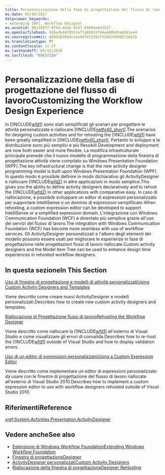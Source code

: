 ```yaml
---
title: Personalizzazione della fase di progettazione del flusso di lavoro
ms.date: 03/30/2017
helpviewer_keywords:
- extending [WF], Workflow Designer
ms.assetid: 98135077-0f5d-4d16-9337-01094e843537
ms.openlocfilehash: 926edb4478551affa03619f44ee886d5eb591e4d
ms.sourcegitcommit: 8699383914c24a0df033393f55db3369db728a7b
ms.translationtype: MT
ms.contentlocale: it-IT
ms.lasthandoff: 05/15/2019
ms.locfileid: "65637234"
---
```

# <a name="customizing-the-workflow-design-experience"></a><span data-ttu-id="2bb66-102">Personalizzazione della fase di progettazione del flusso di lavoro</span><span class="sxs-lookup"><span data-stu-id="2bb66-102">Customizing the Workflow Design Experience</span></span>

<span data-ttu-id="2bb66-103">In [!INCLUDE[wfd1](../../../includes/wfd1-md.md)] sono stati semplificati gli scenari per progettare le attività personalizzate e riallocare [!INCLUDE[netfx40_short](../../../includes/netfx40-short-md.md)].</span><span class="sxs-lookup"><span data-stu-id="2bb66-103">The scenarios for designing custom activities and for rehosting the [!INCLUDE[wfd1](../../../includes/wfd1-md.md)] have been greatly simplified in [!INCLUDE[netfx40_short](../../../includes/netfx40-short-md.md)].</span></span> <span data-ttu-id="2bb66-104">Pertanto lo sviluppo e la distribuzione sono più semplici e più flessibili.</span><span class="sxs-lookup"><span data-stu-id="2bb66-104">Development and deployment are now both easier and more flexible.</span></span> <span data-ttu-id="2bb66-105">La modifica infrastrutturale principale prevede che il nuovo modello di programmazione della finestra di progettazione attività viene compilato su Windows Presentation Foundation (WPF).</span><span class="sxs-lookup"><span data-stu-id="2bb66-105">The key infrastructural change is that the new activity designer programming model is built upon Windows Presentation Foundation (WPF).</span></span> <span data-ttu-id="2bb66-106">In questo modo è possibile definire in modo dichiarativo gli ActivityDesigner e riallocare [!INCLUDE[wfd2](../../../includes/wfd2-md.md)] in altre applicazioni in modo semplice.</span><span class="sxs-lookup"><span data-stu-id="2bb66-106">This gives you the ability to define activity designers declaratively and to rehost the [!INCLUDE[wfd2](../../../includes/wfd2-md.md)] in other applications with comparative easy.</span></span> <span data-ttu-id="2bb66-107">In caso di riallocazione, è possibile sviluppare un editor di espressioni personalizzato per supportare IntelliSense o un dominio di espressioni semplificato.</span><span class="sxs-lookup"><span data-stu-id="2bb66-107">When rehosting, a custom expression editor can be developed to support IntelliSense or a simplified expression domain.</span></span> <span data-ttu-id="2bb66-108">L'integrazione con Windows Communication Foundation (WCF) è diventato più semplice grazie all'uso dei servizi del flusso di lavoro.</span><span class="sxs-lookup"><span data-stu-id="2bb66-108">The integration with Windows Communication Foundation (WCF) has become more seamless with use of workflow services.</span></span> <span data-ttu-id="2bb66-109">Gli ActivityDesigner personalizzati e l'albero degli elementi del modello possono essere usati per migliorare le esperienze in fase di progettazione nelle progettazioni flussi di lavoro riallocate.</span><span class="sxs-lookup"><span data-stu-id="2bb66-109">Custom activity designers and the Model Item Tree can be used to enhance design time experiences in rehosted workflow designers.</span></span>

## <a name="in-this-section"></a><span data-ttu-id="2bb66-110">In questa sezione</span><span class="sxs-lookup"><span data-stu-id="2bb66-110">In This Section</span></span>

 [<span data-ttu-id="2bb66-111">Uso di finestre di progettazione e modelli di attività personalizzati</span><span class="sxs-lookup"><span data-stu-id="2bb66-111">Using Custom Activity Designers and Templates</span></span>](using-custom-activity-designers-and-templates.md)

 <span data-ttu-id="2bb66-112">Viene descritto come creare nuovi ActivityDesigner e modelli personalizzati.</span><span class="sxs-lookup"><span data-stu-id="2bb66-112">Describes how to create new custom activity designers and templates.</span></span>

 [<span data-ttu-id="2bb66-113">Riallocazione di Progettazione flussi di lavoro</span><span class="sxs-lookup"><span data-stu-id="2bb66-113">Rehosting the Workflow Designer</span></span>](rehosting-the-workflow-designer.md)

 <span data-ttu-id="2bb66-114">Viene descritto come riallocare la [!INCLUDE[wfd1](../../../includes/wfd1-md.md)] all'esterno di Visual Studio e come visualizzare gli errori di convalida.</span><span class="sxs-lookup"><span data-stu-id="2bb66-114">Describes how to re-host the [!INCLUDE[wfd1](../../../includes/wfd1-md.md)] outside of Visual Studio and how to display validation errors.</span></span>

 [<span data-ttu-id="2bb66-115">Uso di un editor di espressioni personalizzato</span><span class="sxs-lookup"><span data-stu-id="2bb66-115">Using a Custom Expression Editor</span></span>](using-a-custom-expression-editor.md)

 <span data-ttu-id="2bb66-116">Viene descritto come implementare un editor di espressioni personalizzato da usare con le finestre di progettazione del flusso di lavoro riallocate all'esterno di Visual Studio 2010.</span><span class="sxs-lookup"><span data-stu-id="2bb66-116">Describes how to implement a custom expression editor to use with workflow designers rehosted outside of Visual Studio 2010.</span></span>

## <a name="reference"></a><span data-ttu-id="2bb66-117">Riferimenti</span><span class="sxs-lookup"><span data-stu-id="2bb66-117">Reference</span></span>

<xref:System.Activities.Presentation.ActivityDesigner>

## <a name="see-also"></a><span data-ttu-id="2bb66-118">Vedere anche</span><span class="sxs-lookup"><span data-stu-id="2bb66-118">See also</span></span>

- [<span data-ttu-id="2bb66-119">Estensione di Windows Workflow Foundation</span><span class="sxs-lookup"><span data-stu-id="2bb66-119">Extending Windows Workflow Foundation</span></span>](extend.md)
- [<span data-ttu-id="2bb66-120">Finestra di progettazione</span><span class="sxs-lookup"><span data-stu-id="2bb66-120">Designer</span></span>](./samples/designer.md)
- [<span data-ttu-id="2bb66-121">ActivityDesigner personalizzati</span><span class="sxs-lookup"><span data-stu-id="2bb66-121">Custom Activity Designers</span></span>](./samples/custom-activity-designers.md)
- [<span data-ttu-id="2bb66-122">Riallocazione della finestra di progettazione</span><span class="sxs-lookup"><span data-stu-id="2bb66-122">Designer ReHosting</span></span>](./samples/designer-rehosting.md)
